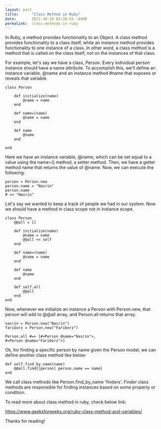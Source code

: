 ```yaml
---
layout: post
title:      "Class Method in Ruby"
date:       2021-10-19 03:26:55 -0400
permalink:  class-methods-in-ruby
---
```


In Ruby, a method provides functionality to an Object. A class method provides functionality to a class itself, while an instance method provides functionality to one instance of a class. In other word, a class method is a method that is called on the class itself, not on the instances of that class. 

For example, let's say we have a class, Person. Every individual person instance should have a name attribute. To accomplish this, we'll define an instance variable, @name and an instance method #name that exposes or reveals that variable.

    class Person

        def initialize(name)
            @name = name
        end

        def name=(name)
            @name = name
        end

        def name
            @name
        end

    end

Here we have an instance variable, @name, which can be set equal to a value using the name=() method, a setter method. Then, we have a getter method name that returns the value of @name. Now, we can execute the following:

    person = Person.new
    person.name = "Nasrin"
    person.name
    # => "Nasrin" 

Let's say we wanted to keep a track of people we had in our system. Now we should have a method in class scope not in instance scope. 

    class Person
        @@all = []

        def initialize(name)
            @name = name
            @@all << self
        end

        def name=(name)
            @name = name
        end

        def name
            @name
        end

        def self.all
            @@all
        end
    end 

Now, whenever we initialize an instance a Person with Person.new, that person will add to @@all array, and Person.all returns that array.

    nasrin = Person.new("Nasrin")
    fariborz = Person.new("Fariborz")

    Person.all #=> [#<Person @name="Nasrin">,
    #<Person @name="Fariborz">] 

Ok, for finding a specific person by name given the Person model, we can define another class method like below:

    def self.find_by_name(name)
        @@all.find{|person| person.name == name}
    end

We call class methods like Person.find_by_name 'finders'. Finder class methods are responsible for finding instances based on some property or condition.

To read more about class method in ruby, check below link: 

https://www.geeksforgeeks.org/ruby-class-method-and-variables/

Thanks for reading!